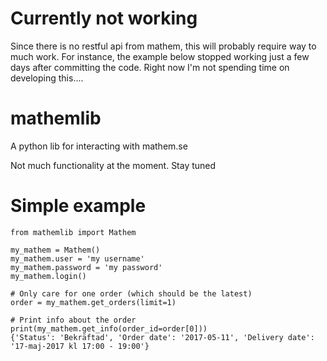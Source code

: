 # Currently not working
Since there is no restful api from mathem, this will probably require way to much work.
For instance, the example below stopped working just a few days after committing the code.
Right now I'm not spending time on developing this....

# mathemlib
A python lib for interacting with mathem.se

Not much functionality at the moment. Stay tuned

# Simple example
```
from mathemlib import Mathem

my_mathem = Mathem()
my_mathem.user = 'my username'
my_mathem.password = 'my password'
my_mathem.login()

# Only care for one order (which should be the latest)
order = my_mathem.get_orders(limit=1)

# Print info about the order
print(my_mathem.get_info(order_id=order[0]))
{'Status': 'Bekräftad', 'Order date': '2017-05-11', 'Delivery date': '17-maj-2017 kl 17:00 - 19:00'}
```
